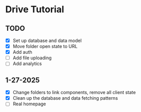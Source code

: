 # Drive Tutorial

## TODO

- [x] Set up database and data model
- [x] Move folder open state to URL
- [x] Add auth
- [ ] Add file uploading
- [ ] Add analytics

## 1-27-2025

- [x] Change folders to link components, remove all client state
- [x] Clean up the database and data fetching patterns
- [ ] Real homepage
